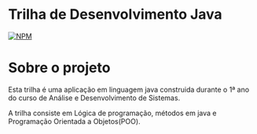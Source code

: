 # Trilha de Desenvolvimento Java

[![NPM](https://img.shields.io/npm/l/react)](https://github.com/elinelsonbrone/introducaojava/blob/main/LICENSE)

# Sobre o projeto

Esta trilha é uma aplicação em linguagem java construida durante o 1ª ano do curso de Análise e
Desenvolvimento de Sistemas. 

A trilha consiste em Lógica de programação, métodos em java e Programação Orientada a Objetos(POO).


